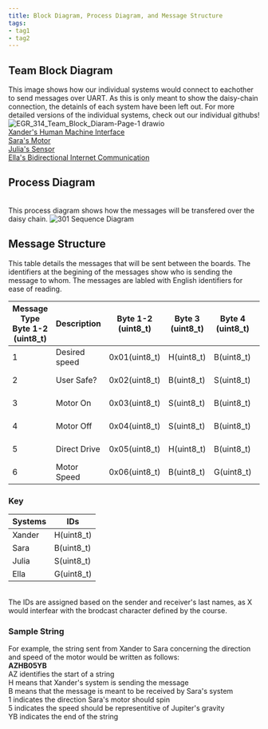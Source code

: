 ```yaml
---
title: Block Diagram, Process Diagram, and Message Structure
tags:
- tag1
- tag2
---
```

## Team Block Diagram
This image shows how our individual systems would connect to eachother to send messages over UART. As this is only meant to show the daisy-chain connection, the detainls of each system have been left out. For more detailed versions of the individual systems, check out our individual githubs! <br>
![EGR_314_Team_Block_Diaram-Page-1 drawio](https://github.com/user-attachments/assets/bdf843b4-6444-43c4-8d9b-3085cfe64fee) <br>
[Xander's Human Machine Interface](https://xanderheafey.github.io/Block-Diagram/)<br>
[Sara's Motor](https://sarabohart.github.io/blockdiagram/)<br>
[Julia's Sensor](https://juliasmith141414.github.io/blockdiagram/)<br>
[Ella's Bidirectional Internet Communication](https://starfruwuit.github.io/egr314report/01BlockDiagram/)
## Process Diagram
<br> This process diagram shows how the messages will be transfered over the daisy chain. 
![301 Sequence Diagram](https://github.com/user-attachments/assets/b03f7472-f672-4f33-be5f-4564422824ab) 
## Message Structure
This table details the messages that will be sent between the boards. The identifiers at the begining of the messages show who is sending the message to whom. The messages are labled with English identifiers for ease of reading. <br>

Message Type Byte 1-2 (uint8_t)	|Description	|Byte 1-2 (uint8_t)	|Byte 3 (uint8_t)	|Byte 4 (uint8_t)	|M	|Byte 63 (uint8_t)	|Byte 64 (uint8_t)|
----------------------------------|-------------|---------------------|-----------------|-------------------|---|-------------------|------------------|
1	|Desired speed	|0x01(uint8_t)|H(uint8_t)	|B(uint8_t)	|Change Speed(uint8_t)	|0x6e (uint8_t)	|0x64 (uint8_t)|
2	|User Safe?	|0x02(uint8_t)	|B(uint8_t)	|S(uint8_t)	|Check Distance(unit8_t)	|0x6e (uint8_t)	|0x64 (uint8_t)|
3	|Motor On	|0x03(uint8_t)	|S(uint8_t)	|B(uint8_t)	|Yes(uint8_t)	|0x6e (uint8_t)	|0x64 (uint8_t)|
4	|Motor Off	|0x04(uint8_t)	|S(uint8_t)	|B(uint8_t)	|No(uint8_t)	|0x6e (uint8_t)	|0x64 (uint8_t)|
5	|Direct Drive	|0x05(uint8_t)	|H(uint8_t)	|B(uint8_t)	|Change Direction(uint8_t)	|0x6e (uint8_t)	|0x64 (uint8_t)|
6	|Motor Speed	|0x06(uint8_t)	|B(uint8_t)	|G(uint8_t)	|Speed(uint8_t)	|0x6e (uint8_t)	|0x64 (uint8_t)|

### Key
Systems	| IDs
--------|------------
Xander	|H(uint8_t)
Sara	  |B(uint8_t)
Julia	  |S(uint8_t)
Ella	  |G(uint8_t)

<br>The IDs are assigned based on the sender and receiver's last names, as X would interfear with the brodcast character defined by the course.<br>
### Sample String
For example, the string sent from Xander to Sara concerning the direction and speed of the motor would be written as follows:<br>
**AZHB05YB** <br>
AZ identifies the start of a string<br>
H means that Xander's system is sending the message<br>
B means that the message is meant to be received by Sara's system<br>
1 indicates the direction Sara's motor should spin <br>
5 indicates the speed should be representitive of Jupiter's gravity <br>
YB indicates the end of the string
